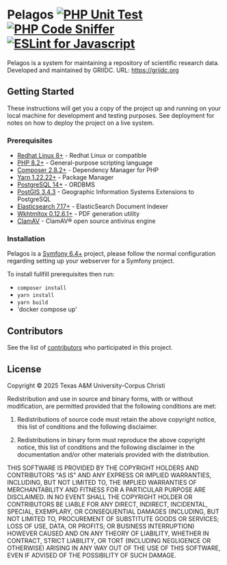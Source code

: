 # Pelagos [![PHP Unit Test](https://github.com/griidc/pelagos/actions/workflows/phpunit.yml/badge.svg)](https://github.com/griidc/pelagos/actions/workflows/phpunit.yml) [![PHP Code Sniffer](https://github.com/griidc/pelagos/actions/workflows/phpcs.yml/badge.svg)](https://github.com/griidc/pelagos/actions/workflows/phpcs.yml) [![ESLint for Javascript](https://github.com/griidc/pelagos/actions/workflows/eslint.yml/badge.svg)](https://github.com/griidc/pelagos/actions/workflows/eslint.yml)

Pelagos is a system for maintaining a repository of scientific research data.
Developed and maintained by GRIIDC.
URL: https://griidc.org
## Getting Started

These instructions will get you a copy of the project up and running on your local machine for development and testing purposes. See deployment for notes on how to deploy the project on a live system.

### Prerequisites

* [Redhat Linux 8+](https://www.redhat.com/) - Redhat Linux or compatible
* [PHP 8.2+](http://php.net/docs.php) - General-purpose scripting language
* [Composer 2.8.2+](https://getcomposer.org/) - Dependency Manager for PHP
* [Yarn 1.22.22+](https://yarnpkg.com/en/) - Package Manager
* [PostgreSQL 14+](https://www.postgresql.org) - ORDBMS
* [PostGIS 3.4.3](https://www.postgis.net/) - Geographic Information Systems Extensions to PostgreSQL
* [Elasticsearch 7.17+](https://www.elastic.co/products/elasticsearch) - ElasticSearch Document Indexer
* [Wkhtmltox 0.12.6.1+](https://wkhtmltopdf.org/) - PDF generation utility
* [ClamAV](https://www.clamav.net) - ClamAV® open source antivirus engine

### Installation

Pelagos is a [Symfony 6.4+](https://symfony.com) project, please follow the normal configuration regarding setting up your webserver for a Symfony project.

To install fullfill prerequisites then run:
* `composer install`
* `yarn install`
* `yarn build`
* 'docker compose up'

## Contributors

See the list of [contributors](https://github.com/griidc/pelagos/contributors) who participated in this project.

## License
Copyright © 2025 Texas A&M University-Corpus Christi

Redistribution and use in source and binary forms, with or without modification,
are permitted provided that the following conditions are met:

1. Redistributions of source code must retain the above copyright notice, this
list of conditions and the following disclaimer.

2. Redistributions in binary form must reproduce the above copyright notice,
this list of conditions and the following disclaimer in the documentation and/or
other materials provided with the distribution.

THIS SOFTWARE IS PROVIDED BY THE COPYRIGHT HOLDERS AND CONTRIBUTORS "AS IS" AND
ANY EXPRESS OR IMPLIED WARRANTIES, INCLUDING, BUT NOT LIMITED TO, THE IMPLIED
WARRANTIES OF MERCHANTABILITY AND FITNESS FOR A PARTICULAR PURPOSE ARE
DISCLAIMED. IN NO EVENT SHALL THE COPYRIGHT HOLDER OR CONTRIBUTORS BE LIABLE FOR
ANY DIRECT, INDIRECT, INCIDENTAL, SPECIAL, EXEMPLARY, OR CONSEQUENTIAL DAMAGES
(INCLUDING, BUT NOT LIMITED TO, PROCUREMENT OF SUBSTITUTE GOODS OR SERVICES;
LOSS OF USE, DATA, OR PROFITS; OR BUSINESS INTERRUPTION) HOWEVER CAUSED AND ON
ANY THEORY OF LIABILITY, WHETHER IN CONTRACT, STRICT LIABILITY, OR TORT
(INCLUDING NEGLIGENCE OR OTHERWISE) ARISING IN ANY WAY OUT OF THE USE OF THIS
SOFTWARE, EVEN IF ADVISED OF THE POSSIBILITY OF SUCH DAMAGE.
